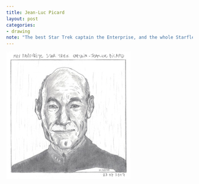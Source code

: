 ```yaml
---
title: Jean-Luc Picard
layout: post
categories:
- drawing
note: "The best Star Trek captain the Enterprise, and the whole Starfleet ever had. Gene Roddenberry named Captain Jean-Luc Picard in Star Trek after one or both of the twin brothers Auguste and Jean Felix Piccard, and derived Jean-Luc Picard from their names."
---
```


<img src="/assets/pages/art/images/jean-luc-picard-original-size.jpg">
